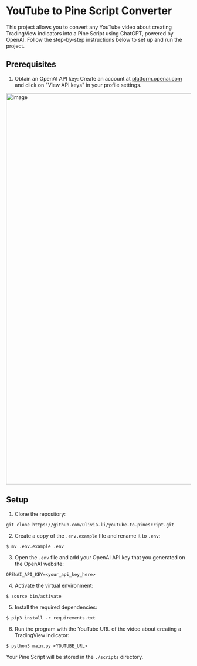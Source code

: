 # YouTube to Pine Script Converter

This project allows you to convert any YouTube video about creating TradingView indicators into a Pine Script using ChatGPT, powered by OpenAI. Follow the step-by-step instructions below to set up and run the project.

## Prerequisites

1. Obtain an OpenAI API key: Create an account at [platform.openai.com](https://platform.openai.com) and click on "View API keys" in your profile settings.
<img width="1063" alt="image" src="https://user-images.githubusercontent.com/9896624/229427078-c3adf157-3cde-4b61-a8db-5714fd061c50.png">

## Setup

1. Clone the repository:
```
git clone https://github.com/Olivia-li/youtube-to-pinescript.git
```
2. Create a copy of the `.env.example` file and rename it to `.env`:
```
$ mv .env.example .env
```
3. Open the `.env` file and add your OpenAI API key that you generated on the OpenAI website:
```
OPENAI_API_KEY=<your_api_key_here>
```
4. Activate the virtual environment:
```
$ source bin/activate
```
5. Install the required dependencies:
```
$ pip3 install -r requirements.txt
```
6. Run the program with the YouTube URL of the video about creating a TradingView indicator:
```
$ python3 main.py <YOUTUBE_URL>
```
Your Pine Script will be stored in the `./scripts` directory.
